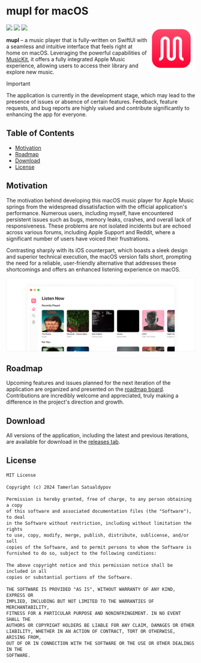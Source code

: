 # mupl for macOS

<img align="right" src="/.github/resources/logo.png" height="128">

![](https://img.shields.io/badge/platform-macOS-blue)
![](https://img.shields.io/github/v/release/mupl-app/mupl-macos)
![](https://img.shields.io/github/downloads/mupl-app/mupl-macos/total?style=social)

**mupl** – a music player that is fully-written on SwiftUI with a seamless and intuitive interface that feels right at home on macOS. Leveraging the powerful capabilities of [MusicKit](https://developer.apple.com/musickit/), it offers a fully integrated Apple Music experience, allowing users to access their library and explore new music.

> [!IMPORTANT]
> The application is currently in the development stage, which may lead to the presence of issues or absence of certain features. Feedback, feature requests, and bug reports are highly valued and contribute significantly to enhancing the app for everyone.

## Table of Contents

- [Motivation](#motivation)
- [Roadmap](#roadmap)
- [Download](#download)
- [License](#license)

## Motivation

The motivation behind developing this macOS music player for Apple Music springs from the widespread dissatisfaction with the official application's performance. Numerous users, including myself, have encountered persistent issues such as bugs, memory leaks, crashes, and overall lack of responsiveness. These problems are not isolated incidents but are echoed across various forums, including Apple Support and Reddit, where a significant number of users have voiced their frustrations. 

Contrasting sharply with its iOS counterpart, which boasts a sleek design and superior technical execution, the macOS version falls short, prompting the need for a reliable, user-friendly alternative that addresses these shortcomings and offers an enhanced listening experience on macOS.

<picture width="1024">
  <source media="(prefers-color-scheme: dark)" srcset="./.github/resources/banner-dark.png">
  <img src="./.github/resources/banner-light.png">
</picture>

## Roadmap

Upcoming features and issues planned for the next iteration of the application are organized and presented on the [roadmap board](https://github.com/orgs/mupl-app/projects/1/views/8). Contributions are incredibly welcome and appreciated, truly making a difference in the project's direction and growth.

## Download

All versions of the application, including the latest and previous iterations, are available for download in the [releases tab](https://github.com/mupl-app/mupl-macos/releases).

## License

```
MIT License

Copyright (c) 2024 Tamerlan Satualdypov

Permission is hereby granted, free of charge, to any person obtaining a copy
of this software and associated documentation files (the "Software"), to deal
in the Software without restriction, including without limitation the rights
to use, copy, modify, merge, publish, distribute, sublicense, and/or sell
copies of the Software, and to permit persons to whom the Software is
furnished to do so, subject to the following conditions:

The above copyright notice and this permission notice shall be included in all
copies or substantial portions of the Software.

THE SOFTWARE IS PROVIDED "AS IS", WITHOUT WARRANTY OF ANY KIND, EXPRESS OR
IMPLIED, INCLUDING BUT NOT LIMITED TO THE WARRANTIES OF MERCHANTABILITY,
FITNESS FOR A PARTICULAR PURPOSE AND NONINFRINGEMENT. IN NO EVENT SHALL THE
AUTHORS OR COPYRIGHT HOLDERS BE LIABLE FOR ANY CLAIM, DAMAGES OR OTHER
LIABILITY, WHETHER IN AN ACTION OF CONTRACT, TORT OR OTHERWISE, ARISING FROM,
OUT OF OR IN CONNECTION WITH THE SOFTWARE OR THE USE OR OTHER DEALINGS IN THE
SOFTWARE.
```
